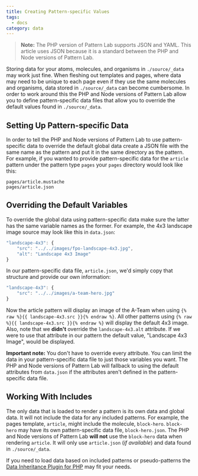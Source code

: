 ```yaml
---
title: Creating Pattern-specific Values
tags:
  - docs
category: data
---
```


> **Note:** The PHP version of Pattern Lab supports JSON and YAML. This article uses JSON because it is a standard between the PHP and Node versions of Pattern Lab.

Storing data for your atoms, molecules, and organisms in `./source/_data` may work just fine. When fleshing out templates and pages, where data may need to be unique to each page even if they use the same molecules and organisms, data stored in `./source/_data` can become cumbersome. In order to work around this the PHP and Node versions of Pattern Lab allow you to define pattern-specific data files that allow you to override the default values found in `./source/_data`.

## Setting Up Pattern-specific Data

In order to tell the PHP and Node versions of Pattern Lab to use pattern-specific data to override the default global data create a JSON file with the same name as the pattern and put it in the same directory as the pattern. For example, if you wanted to provide pattern-specific data for the `article` pattern under the pattern type `pages` your `pages` directory would look like this:

```
pages/article.mustache
pages/article.json
```

## Overriding the Default Variables

To override the global data using pattern-specific data make sure the latter has the same variable names as the former. For example, the 4x3 landscape image source may look like this in `data.json`:

```javascript
"landscape-4x3": {
    "src": "../../images/fpo-landscape-4x3.jpg",
    "alt": "Landscape 4x3 Image"
}
```

In our pattern-specific data file, `article.json`, we'd simply copy that structure and provide our own information:

```javascript
"landscape-4x3": {
    "src": "../../images/a-team-hero.jpg"
}
```

Now the article pattern will display an image of the A-Team when using `{% raw %}{{ landscape-4x3.src }}{% endraw %}`. All other patterns using `{% raw %}{{ landscape-4x3.src }}{% endraw %}` will display the default 4x3 image. Also, note that we **didn't** override the `landscape-4x3.alt` attribute. If we were to use that attribute in our pattern the default value, "Landscape 4x3 Image", would be displayed.

**Important note:** You don't have to override every attribute. You can limit the data in your pattern-specific data file to just those variables you want. The PHP and Node versions of Pattern Lab will fallback to using the default attributes from `data.json` if the attributes aren't defined in the pattern-specific data file.

## Working With Includes

The only data that is loaded to render a pattern is its own data and global data. It will not include the data for any included patterns. For example, the pages template, `article`, might include the molecule, `block-hero`. `block-hero` may have its own pattern-specific data file, `block-hero.json`. The PHP and Node versions of Pattern Lab **will not** use the `block-hero` data when rendering `article`. It will only use `article.json` (_if available_) and data found in `./source/_data`.

If you need to load data based on included patterns or pseudo-patterns the [Data Inheritance Plugin for PHP](https://github.com/pattern-lab/plugin-php-data-inheritance) may fit your needs.
